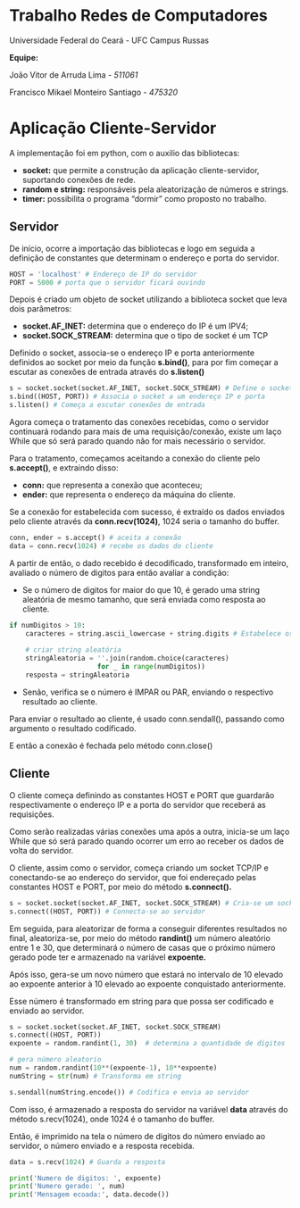 # Trabalho Redes de Computadores

Universidade Federal do Ceará - UFC Campus Russas

********************Equipe:******************** 

João Vitor de Arruda Lima - *511061*

Francisco Mikael Monteiro Santiago - *475320*

# Aplicação Cliente-Servidor

A implementação foi em python, com o auxilio das bibliotecas:

- **socket:** que permite a construção da aplicação cliente-servidor, suportando conexões de rede.
- ****************random e string:**************** responsáveis pela aleatorização de números e strings.
- **************timer:************** possibilita o programa “dormir” como proposto no trabalho.

## Servidor

De início, ocorre a importação das bibliotecas e logo em seguida a definição de constantes que determinam o endereço e porta do servidor.

```python
HOST = 'localhost' # Endereço de IP do servidor
PORT = 5000 # porta que o servidor ficará ouvindo
```

Depois é criado um objeto de socket utilizando a biblioteca socket que leva dois parâmetros:

- **socket.AF_INET:** determina que o endereço do IP é um IPV4;
- **socket.SOCK_STREAM:** determina que o tipo de socket é um TCP

Definido o socket, associa-se o endereço IP e porta anteriormente definidos ao socket por meio da função **s.bind()**, para por fim começar a escutar as conexões de entrada através do **s.listen()**

```python
s = socket.socket(socket.AF_INET, socket.SOCK_STREAM) # Define o socket
s.bind((HOST, PORT)) # Associa o socket a um endereço IP e porta
s.listen() # Começa a escutar conexões de entrada
```

Agora começa o tratamento das conexões recebidas, como o servidor continuará rodando para mais de uma requisição/conexão, existe um laço While que só será parado quando não for mais necessário o servidor.

Para o tratamento, começamos aceitando a conexão do cliente pelo ********************s.accept()********************, e extraindo disso:

- **conn:** que representa a conexão que aconteceu;
- **************ender:************** que representa o endereço da máquina do cliente.

Se a conexão for estabelecida com sucesso, é extraído os dados enviados pelo cliente através da **********************************conn.recv(1024)**********************************, 1024 seria o tamanho do buffer.

```python
conn, ender = s.accept() # aceita a conexão
data = conn.recv(1024) # recebe os dados do cliente
```

A partir de então, o dado recebido é decodificado, transformado em inteiro, avaliado o número de digitos para então avaliar a condição:

- Se o número de digitos for maior do que 10, é gerado uma string aleatória de mesmo tamanho, que será enviada como resposta ao cliente.

```python
if numDigitos > 10:
    caracteres = string.ascii_lowercase + string.digits # Estabelece os caracteres
																												# possíveis na string aleatória
    # criar string aleatória
    stringAleatoria = ''.join(random.choice(caracteres)
                      for _ in range(numDigitos))
    resposta = stringAleatoria 
```

- Senão, verifica se o número é IMPAR ou PAR, enviando o respectivo resultado ao cliente.

Para enviar o resultado ao cliente, é usado conn.sendall(), passando como argumento o resultado codificado.

E então a conexão é fechada pelo método conn.close()

## Cliente

O cliente começa definindo as constantes HOST e PORT que guardarão respectivamente o endereço IP e a porta do servidor que receberá as requisições.

Como serão realizadas várias conexões uma após a outra, inicia-se um laço While que só será parado quando ocorrer um erro ao receber os dados de volta do servidor.

O cliente, assim como o servidor, começa criando um socket TCP/IP e conectando-se ao endereço do servidor, que foi endereçado pelas constantes HOST e PORT, por meio do método ************************s.connect().************************

```python
s = socket.socket(socket.AF_INET, socket.SOCK_STREAM) # Cria-se um socket IPV4 e TCP
s.connect((HOST, PORT)) # Connecta-se ao servidor
```

Em seguida, para aleatorizar de forma a conseguir diferentes resultados no final, aleatoriza-se, por meio do método **randint()** um número aleatório entre 1 e 30, que determinará o número de casas que o próximo número gerado pode ter e armazenado na variável ******************expoente.******************

Após isso, gera-se um novo número que estará no intervalo de 10 elevado ao expoente anterior à 10 elevado ao expoente conquistado anteriormente.

Esse número é transformado em string para que possa ser codificado e enviado ao servidor.

```python
s = socket.socket(socket.AF_INET, socket.SOCK_STREAM)
s.connect((HOST, PORT))
expoente = random.randint(1, 30)  # determina a quantidade de digitos

# gera número aleatorio
num = random.randint(10**(expoente-1), 10**expoente)
numString = str(num) # Transforma em string

s.sendall(numString.encode()) # Codifica e envia ao servidor
```

Com isso, é armazenado a resposta do servidor na variável **********data********** através do método s.recv(1024), onde 1024 é o tamanho do buffer.

Então, é imprimido na tela o número de digitos do número enviado ao servidor, o número enviado e a resposta recebida.

```python
data = s.recv(1024) # Guarda a resposta

print('Numero de digitos: ', expoente)
print('Numero gerado: ', num)
print('Mensagem ecoada:', data.decode())
```